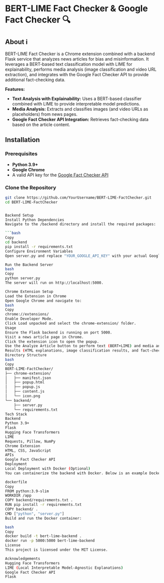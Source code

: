 # BERT-LIME Fact Checker & Google Fact Checker 🔍

## About :information_source:
BERT-LIME Fact Checker is a Chrome extension combined with a backend Flask service that analyzes news articles for bias and misinformation. It leverages a BERT-based text classification model with LIME for explainability, performs media analysis (image classification and video URL extraction), and integrates with the Google Fact Checker API to provide additional fact-checking data.

**Features:**
- **Text Analysis with Explainability:** Uses a BERT-based classifier combined with LIME to provide interpretable model predictions.
- **Media Analysis:** Extracts and classifies images (and video URLs as placeholders) from news pages.
- **Google Fact Checker API Integration:** Retrieves fact-checking data based on the article content.

## Installation

### Prerequisites
- **Python 3.9+**
- **Google Chrome**
- A valid API key for the [Google Fact Checker API](https://developers.google.com/fact-check/tools/api)

### Clone the Repository
```bash
git clone https://github.com/YourUsername/BERT-LIME-FactChecker.git
cd BERT-LIME-FactChecker


Backend Setup
Install Python Dependencies
Navigate to the /backend directory and install the required packages:

```bash
Copy
cd backend
pip install -r requirements.txt
Configure Environment Variables
Open server.py and replace "YOUR_GOOGLE_API_KEY" with your actual Google Fact Checker API key.

Run the Backend Server
bash
Copy
python server.py
The server will run on http://localhost:5000.

Chrome Extension Setup
Load the Extension in Chrome
Open Google Chrome and navigate to:
bash
Copy
chrome://extensions/
Enable Developer Mode.
Click Load unpacked and select the chrome-extension/ folder.
Usage
Ensure the Flask backend is running on port 5000.
Visit a news article page in Chrome.
Click the extension icon to open the popup.
Use the Analyze Article button to perform text (BERT+LIME) and media analysis, or use the Google Fact Check button to query the Google Fact Checker API.
Results (HTML explanations, image classification results, and fact-checker data) will be displayed in the popup.
Directory Structure
bash
Copy
BERT-LIME-FactChecker/
├── chrome-extension/
│   ├── manifest.json
│   ├── popup.html
│   ├── popup.js
│   ├── content.js
│   └── icon.png
└── backend/
    ├── server.py
    └── requirements.txt
Tech Stack
Backend
Python 3.9+
Flask
Hugging Face Transformers
LIME
Requests, Pillow, NumPy
Chrome Extension
HTML, CSS, JavaScript
APIs
Google Fact Checker API
Deployment
Local Deployment with Docker (Optional)
You can containerize the backend with Docker. Below is an example Dockerfile:

dockerfile
Copy
FROM python:3.9-slim
WORKDIR /app
COPY backend/requirements.txt .
RUN pip install -r requirements.txt
COPY backend/ .
CMD ["python", "server.py"]
Build and run the Docker container:

bash
Copy
docker build -t bert-lime-backend .
docker run -p 5000:5000 bert-lime-backend
License
This project is licensed under the MIT License.

Acknowledgements
Hugging Face Transformers
LIME (Local Interpretable Model-Agnostic Explanations)
Google Fact Checker API
Flask

